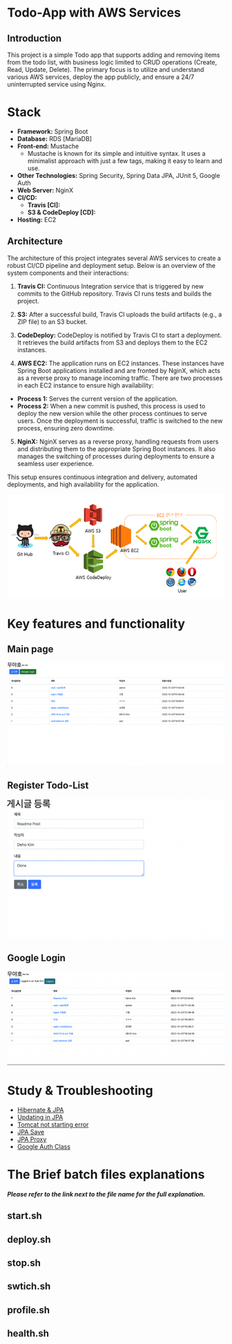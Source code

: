 # Todo-App with AWS Services

## Introduction
This project is a simple Todo app that supports adding and removing items from the todo list, with business logic limited to CRUD operations (Create, Read, Update, Delete). The primary focus is to utilize and understand various AWS services, deploy the app publicly, and ensure a 24/7 uninterrupted service using Nginx.



# Stack
- **Framework:** Spring Boot
- **Database:** RDS [MariaDB]
- **Front-end:** Mustache 
  - Mustache is known for its simple and intuitive syntax. It uses a minimalist approach with just a few tags, making it easy to learn and use.
- **Other Technologies:** Spring Security, Spring Data JPA, JUnit 5, Google Auth
- **Web Server:** NginX
- **CI/CD:**
  - **Travis [CI]:**
  - **S3 & CodeDeploy [CD]:**
- **Hosting:** EC2


## Architecture

The architecture of this project integrates several AWS services to create a robust CI/CD pipeline and deployment setup. Below is an overview of the system components and their interactions:

1. **Travis CI:** Continuous Integration service that is triggered by new commits to the GitHub repository. Travis CI runs tests and builds the project.

2. **S3:** After a successful build, Travis CI uploads the build artifacts (e.g., a ZIP file) to an S3 bucket.

3. **CodeDeploy:** CodeDeploy is notified by Travis CI to start a deployment. It retrieves the build artifacts from S3 and deploys them to the EC2 instances.

4. **AWS EC2:** The application runs on EC2 instances. These instances have Spring Boot applications installed and are fronted by NginX, which acts as a reverse proxy to manage incoming traffic. There are two processes in each EC2 instance to ensure high availability:
  - **Process 1:** Serves the current version of the application.
  - **Process 2:** When a new commit is pushed, this process is used to deploy the new version while the other process continues to serve users. Once the deployment is successful, traffic is switched to the new process, ensuring zero downtime.

5. **NginX:** NginX serves as a reverse proxy, handling requests from users and distributing them to the appropriate Spring Boot instances. It also manages the switching of processes during deployments to ensure a seamless user experience.


This setup ensures continuous integration and delivery, automated deployments, and high availability for the application.

![img.png](img.png)

# Key features and functionality

## Main page
![](images/메인_페이지.png)

## Register Todo-List
![](images/게시글_등록.png)

## Google Login 
![](images/적용_확인.png)

# Study & Troubleshooting 
- [Hibernate & JPA]
- [Updating in JPA]
- [Tomcat not starting error]
- [JPA Save]
- [JPA Proxy]
- [Google Auth Class]

# The Brief batch files explanations 
##### Please refer to the link next to the file name for the full explanation.

## start.sh
## deploy.sh
## stop.sh
## swtich.sh
## profile.sh
## health.sh


[Hibernate & JPA]: https://velog.io/@sigint_107/Hibernate%EC%99%80-JPA%EB%82%B4%EB%B6%80-%EB%9C%AF%EC%96%B4%EB%B3%B4%EA%B8%B0
[Updating in JPA]: https://velog.io/@sigint_107/JPA-Update
[Tomcat not starting error]: https://velog.io/@sigint_107/Tomcat%EC%9D%B4-%EC%95%88%EC%98%AC%EB%9D%BC-%EA%B0%88%EB%95%8C
[JPA Proxy]: https://velog.io/@sigint_107/JPA-Proxy%EB%9E%80
[JPA Save]: https://velog.io/@sigint_107/JPA-Save%EB%8F%99%EC%9E%91%EA%B5%AC%EC%A1%B0
[Google Auth Class]: https://velog.io/@sigint_107/Registrating-the-Google-Auth-into-the-Spring-boot-application